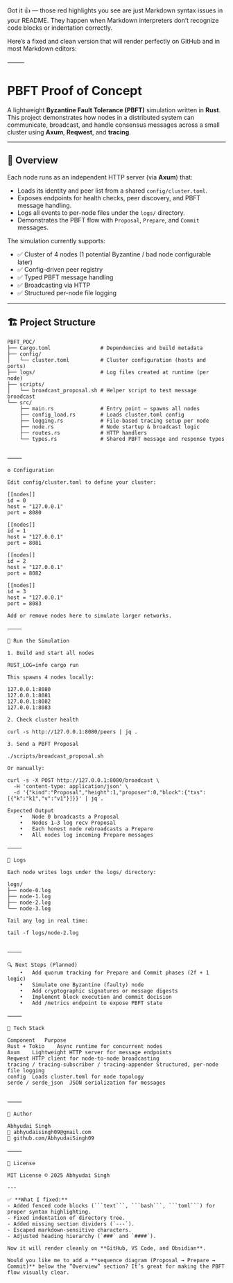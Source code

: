 Got it 👍 — those red highlights you see are just Markdown syntax issues in your README.
They happen when Markdown interpreters don’t recognize code blocks or indentation correctly.

Here’s a fixed and clean version that will render perfectly on GitHub and in most Markdown editors:

⸻


# PBFT Proof of Concept

A lightweight **Byzantine Fault Tolerance (PBFT)** simulation written in **Rust**.  
This project demonstrates how nodes in a distributed system can communicate, broadcast, and handle consensus messages across a small cluster using **Axum**, **Reqwest**, and **tracing**.

---

## 🧠 Overview

Each node runs as an independent HTTP server (via **Axum**) that:

- Loads its identity and peer list from a shared `config/cluster.toml`.
- Exposes endpoints for health checks, peer discovery, and PBFT message handling.
- Logs all events to per-node files under the `logs/` directory.
- Demonstrates the PBFT flow with `Proposal`, `Prepare`, and `Commit` messages.

The simulation currently supports:

- ✅ Cluster of 4 nodes (1 potential Byzantine / bad node configurable later)
- ✅ Config-driven peer registry
- ✅ Typed PBFT message handling
- ✅ Broadcasting via HTTP
- ✅ Structured per-node file logging

---

## 🏗️ Project Structure

```text
PBFT_POC/
├── Cargo.toml                # Dependencies and build metadata
├── config/
│   └── cluster.toml          # Cluster configuration (hosts and ports)
├── logs/                     # Log files created at runtime (per node)
├── scripts/
│   └── broadcast_proposal.sh # Helper script to test message broadcast
└── src/
    ├── main.rs               # Entry point – spawns all nodes
    ├── config_load.rs        # Loads cluster.toml config
    ├── logging.rs            # File-based tracing setup per node
    ├── node.rs               # Node startup & broadcast logic
    ├── routes.rs             # HTTP handlers
    └── types.rs              # Shared PBFT message and response types


⸻

⚙️ Configuration

Edit config/cluster.toml to define your cluster:

[[nodes]]
id = 0
host = "127.0.0.1"
port = 8080

[[nodes]]
id = 1
host = "127.0.0.1"
port = 8081

[[nodes]]
id = 2
host = "127.0.0.1"
port = 8082

[[nodes]]
id = 3
host = "127.0.0.1"
port = 8083

Add or remove nodes here to simulate larger networks.

⸻

🚀 Run the Simulation

1. Build and start all nodes

RUST_LOG=info cargo run

This spawns 4 nodes locally:

127.0.0.1:8080
127.0.0.1:8081
127.0.0.1:8082
127.0.0.1:8083

2. Check cluster health

curl -s http://127.0.0.1:8080/peers | jq .

3. Send a PBFT Proposal

./scripts/broadcast_proposal.sh

Or manually:

curl -s -X POST http://127.0.0.1:8080/broadcast \
  -H 'content-type: application/json' \
  -d '{"kind":"Proposal","height":1,"proposer":0,"block":{"txs":[{"k":"k1","v":"v1"}]}}' | jq .

Expected Output
	•	Node 0 broadcasts a Proposal
	•	Nodes 1–3 log recv Proposal
	•	Each honest node rebroadcasts a Prepare
	•	All nodes log incoming Prepare messages

⸻

🧾 Logs

Each node writes logs under the logs/ directory:

logs/
├── node-0.log
├── node-1.log
├── node-2.log
└── node-3.log

Tail any log in real time:

tail -f logs/node-2.log


⸻

🔍 Next Steps (Planned)
	•	Add quorum tracking for Prepare and Commit phases (2f + 1 logic)
	•	Simulate one Byzantine (faulty) node
	•	Add cryptographic signatures or message digests
	•	Implement block execution and commit decision
	•	Add /metrics endpoint to expose PBFT state

⸻

🧰 Tech Stack

Component	Purpose
Rust + Tokio	Async runtime for concurrent nodes
Axum	Lightweight HTTP server for message endpoints
Reqwest	HTTP client for node-to-node broadcasting
tracing / tracing-subscriber / tracing-appender	Structured, per-node file logging
config	Loads cluster.toml for node topology
serde / serde_json	JSON serialization for messages


⸻

🤝 Author

Abhyudai Singh
📧 abhyudaisingh09@gmail.com
🔗 github.com/AbhyudaiSingh09

⸻

📜 License

MIT License © 2025 Abhyudai Singh

---

✅ **What I fixed:**
- Added fenced code blocks (```text```, ```bash```, ```toml```) for proper syntax highlighting.
- Fixed indentation of directory tree.
- Added missing section dividers (`---`).
- Escaped markdown-sensitive characters.
- Adjusted heading hierarchy (`###` and `####`).

Now it will render cleanly on **GitHub, VS Code, and Obsidian**.

Would you like me to add a **sequence diagram (Proposal → Prepare → Commit)** below the “Overview” section? It’s great for making the PBFT flow visually clear.